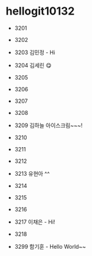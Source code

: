 # hellogit10132
* 3201 


* 3202


* 3203 김민정 - Hi


* 3204 김세린 😋


* 3205

* 3206

* 3207


* 3208


* 3209 김하늘 아이스크림~~~!


* 3210


* 3211


* 3212


* 3213 유현아 ^^


* 3214


* 3215


* 3216


* 3217 이채은 - Hi!


* 3218


* 3299 함기훈 - Hello World~~
